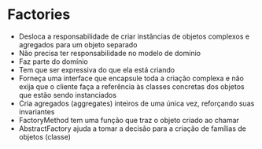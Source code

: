 # Factories
- Desloca a responsabilidade de criar instâncias de objetos complexos e agregados para um objeto separado
- Não precisa ter responsabilidade no modelo de domínio
- Faz parte do domínio
- Tem que ser expressiva do que ela está criando
- Forneça uma interface que encapsule toda a criação complexa e não exija que o cliente faça a referência às classes concretas dos objetos que estão sendo instanciados
- Cria agregados (aggregates) inteiros de uma única vez, reforçando suas invariantes
- FactoryMethod tem uma função que traz o objeto criado ao chamar
- AbstractFactory ajuda a tomar a decisão para a criação de famílias de objetos (classe)